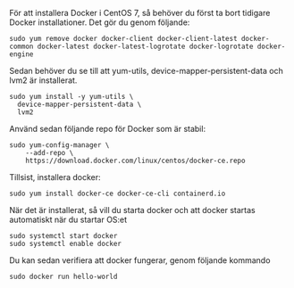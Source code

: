 För att installera Docker i CentOS 7, så behöver du först ta bort tidigare Docker installationer.
Det gör du genom följande:
```shell
sudo yum remove docker docker-client docker-client-latest docker-common docker-latest docker-latest-logrotate docker-logrotate docker-engine
````

Sedan behöver du se till att yum-utils, device-mapper-persistent-data och lvm2 är installerat.
````shell
sudo yum install -y yum-utils \
  device-mapper-persistent-data \
  lvm2
````

Använd sedan följande repo för Docker som är stabil: 
````shell
sudo yum-config-manager \
    --add-repo \
    https://download.docker.com/linux/centos/docker-ce.repo
````

Tillsist, installera docker:

````shell
sudo yum install docker-ce docker-ce-cli containerd.io
````

När det är installerat, så vill du starta docker och att docker startas automatiskt när du startar OS:et
````shell
sudo systemctl start docker
sudo systemctl enable docker
````

Du kan sedan verifiera att docker fungerar, genom följande kommando
````shell
sudo docker run hello-world
````